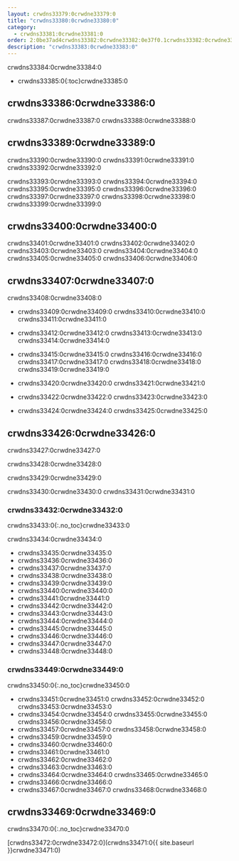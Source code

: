 ```yaml
---
layout: crwdns33379:0crwdne33379:0
title: "crwdns33380:0crwdne33380:0"
category:
  - crwdns33381:0crwdne33381:0
order: 2:0be37ad4crwdns33382:0crwdne33382:0e37f0.1crwdns33382:0crwdne33382:0769724crwdns33382:0crwdne33382:0
description: "crwdns33383:0crwdne33383:0"
---
```

crwdns33384:0crwdne33384:0

- crwdns33385:0{:toc}crwdne33385:0

## crwdns33386:0crwdne33386:0

crwdns33387:0crwdne33387:0 crwdns33388:0crwdne33388:0

## crwdns33389:0crwdne33389:0

crwdns33390:0crwdne33390:0 crwdns33391:0crwdne33391:0 crwdns33392:0crwdne33392:0

crwdns33393:0crwdne33393:0 crwdns33394:0crwdne33394:0 crwdns33395:0crwdne33395:0 crwdns33396:0crwdne33396:0 crwdns33397:0crwdne33397:0 crwdns33398:0crwdne33398:0 crwdns33399:0crwdne33399:0

## crwdns33400:0crwdne33400:0

crwdns33401:0crwdne33401:0 crwdns33402:0crwdne33402:0 crwdns33403:0crwdne33403:0 crwdns33404:0crwdne33404:0 crwdns33405:0crwdne33405:0 crwdns33406:0crwdne33406:0

## crwdns33407:0crwdne33407:0

crwdns33408:0crwdne33408:0

- crwdns33409:0crwdne33409:0 crwdns33410:0crwdne33410:0 crwdns33411:0crwdne33411:0

- crwdns33412:0crwdne33412:0 crwdns33413:0crwdne33413:0 crwdns33414:0crwdne33414:0

- crwdns33415:0crwdne33415:0 crwdns33416:0crwdne33416:0 crwdns33417:0crwdne33417:0 crwdns33418:0crwdne33418:0 crwdns33419:0crwdne33419:0

- crwdns33420:0crwdne33420:0 crwdns33421:0crwdne33421:0

- crwdns33422:0crwdne33422:0 crwdns33423:0crwdne33423:0

- crwdns33424:0crwdne33424:0 crwdns33425:0crwdne33425:0

## crwdns33426:0crwdne33426:0

crwdns33427:0crwdne33427:0

crwdns33428:0crwdne33428:0

crwdns33429:0crwdne33429:0

crwdns33430:0crwdne33430:0 crwdns33431:0crwdne33431:0

### crwdns33432:0crwdne33432:0

crwdns33433:0{:.no_toc}crwdne33433:0

<!-- TODO: automate this from event-cataloger --> crwdns33434:0crwdne33434:0

- crwdns33435:0crwdne33435:0
- crwdns33436:0crwdne33436:0
- crwdns33437:0crwdne33437:0
- crwdns33438:0crwdne33438:0
- crwdns33439:0crwdne33439:0
- crwdns33440:0crwdne33440:0
- crwdns33441:0crwdne33441:0
- crwdns33442:0crwdne33442:0
- crwdns33443:0crwdne33443:0
- crwdns33444:0crwdne33444:0
- crwdns33445:0crwdne33445:0
- crwdns33446:0crwdne33446:0
- crwdns33447:0crwdne33447:0
- crwdns33448:0crwdne33448:0

### crwdns33449:0crwdne33449:0

crwdns33450:0{:.no_toc}crwdne33450:0

- crwdns33451:0crwdne33451:0 crwdns33452:0crwdne33452:0 crwdns33453:0crwdne33453:0
- crwdns33454:0crwdne33454:0 crwdns33455:0crwdne33455:0 crwdns33456:0crwdne33456:0
- crwdns33457:0crwdne33457:0 crwdns33458:0crwdne33458:0
- crwdns33459:0crwdne33459:0
- crwdns33460:0crwdne33460:0
- crwdns33461:0crwdne33461:0
- crwdns33462:0crwdne33462:0
- crwdns33463:0crwdne33463:0
- crwdns33464:0crwdne33464:0 crwdns33465:0crwdne33465:0
- crwdns33466:0crwdne33466:0
- crwdns33467:0crwdne33467:0 crwdns33468:0crwdne33468:0

## crwdns33469:0crwdne33469:0

crwdns33470:0{:.no_toc}crwdne33470:0

[crwdns33472:0crwdne33472:0](crwdns33471:0{{ site.baseurl }}crwdne33471:0)